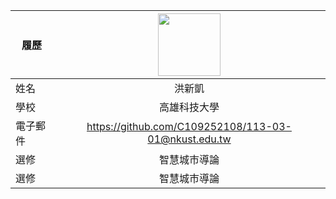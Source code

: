 |      履歷        |<img src="https://scontent-tpe1-1.xx.fbcdn.net/v/t39.30808-6/323365183_544214784296334_491039171519816200_n.jpg?stp=cp6_dst-jpg&_nc_cat=104&ccb=1-7&_nc_sid=efb6e6&_nc_ohc=bXf-RX0aVDUAX9ikOdO&_nc_ht=scontent-tpe1-1.xx&oh=00_AfDEbSVDJp-V-whldEWUs6PcvzJhL9jTqYzk_gxnZz3LCQ&oe=65E5FFA1" width=100 height=100/>|
| ---------------- |:-----------------------------:|
| 姓名             | 洪新凱                  |
| 學校             | 高雄科技大學                  |
| 電子郵件         | https://github.com/C109252108/113-03-01@nkust.edu.tw          |
| 選修             | 智慧城市導論                  |
| 選修             | 智慧城市導論                  |

